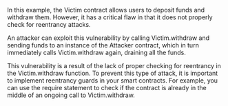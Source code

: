 In this example, the Victim contract allows users to deposit funds and withdraw them. However, it has a critical flaw in that it does not properly check for reentrancy attacks.

An attacker can exploit this vulnerability by calling Victim.withdraw and sending funds to an instance of the Attacker contract, which in turn immediately calls Victim.withdraw again, draining all the funds.

This vulnerability is a result of the lack of proper checking for reentrancy in the Victim.withdraw function. To prevent this type of attack, it is important to implement reentrancy guards in your smart contracts. For example, you can use the require statement to check if the contract is already in the middle of an ongoing call to Victim.withdraw.
